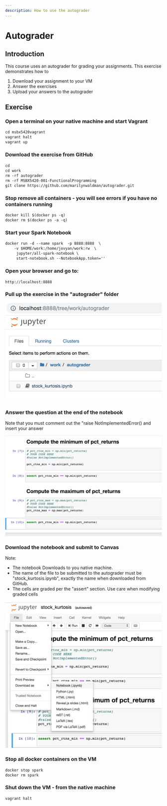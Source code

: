 ```yaml
---
description: How to use the autograder
---
```


# Autograder

## Introduction

This course uses an autograder for grading your assignments.  This exercise demonstrates how to

1. Download your assignment to your VM
2. Answer the exercises
3. Upload your answers to the autograder

## Exercise

### Open a terminal on your native machine and start Vagrant

```text
cd msbx5420vagrant
vagrant halt
vagrant up
```

### Download the exercise from GitHub

```text
cd
cd work
rm -rf autograder
rm -rf MSBX5420-001-FunctionalProgramming
git clone https://github.com/marilynwaldman/autograder.git
```

### Stop remove all containers - you will see errors if you have no containers running

```text
docker kill $(docker ps -q)
docker rm $(docker ps -a -q)
```

### Start your Spark Notebook

```text
docker run -d --name spark  -p 8888:8888  \
    -v $HOME/work:/home/jovyan/work:rw  \
     jupyter/all-spark-notebook \
     start-notebook.sh --NotebookApp.token='' 
```

### Open your browser and go to:

```text
http://localhost:8888
```

### Pull up the exercise in the "autograder" folder

![](../.gitbook/assets/screen-shot-2019-01-27-at-12.20.33-pm.png)

### Answer the question at the end of the notebook

Note that you must comment out the "raise NotImplementedError\(\) and insert your answer

![](../.gitbook/assets/screen-shot-2019-01-27-at-12.26.17-pm.png)

### Download the notebook and submit to Canvas

Note:

* The notebook Downloads to you native machine. 
* The name of the file to be submitted to the autograder must be "stock\_kurtosis.ipynb", exactly the name when downloaded from GitHub.
* The cells are graded per the "assert" section.  Use care when modifying graded cells

 

![](../.gitbook/assets/screen-shot-2019-01-27-at-12.29.09-pm.png)

### Stop all docker containers on the VM

```text
docker stop spark
docker rm spark
```

### Shut down the VM - from the native machine

```text
vagrant halt
```

